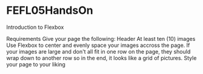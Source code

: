 # FEFL05HandsOn
 Introduction to Flexbox

Requirements
Give your page the following:
Header
At least ten (10) images
Use Flexbox to center and evenly space your images accross the page.
If your images are large and don't all fit in one row on the page, they should wrap down to another row so in the end, it looks like a grid of pictures.
Style your page to your liking

